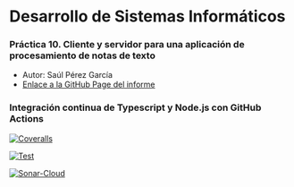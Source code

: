 # Desarrollo de Sistemas Informáticos
### Práctica 10. Cliente y servidor para una aplicación de procesamiento de notas de texto
* Autor: Saúl Pérez García
* [Enlace a la GitHub Page del informe](https://ull-esit-inf-dsi-2021.github.io/ull-esit-inf-dsi-20-21-prct10-async-sockets-ostream07/)

### Integración continua de Typescript y Node.js con GitHub Actions

[![Coveralls](https://github.com/ULL-ESIT-INF-DSI-2021/ull-esit-inf-dsi-20-21-prct10-async-sockets-ostream07/actions/workflows/coveralls.yml/badge.svg)](https://github.com/ULL-ESIT-INF-DSI-2021/ull-esit-inf-dsi-20-21-prct10-async-sockets-ostream07/actions/workflows/coveralls.yml)

[![Test](https://github.com/ULL-ESIT-INF-DSI-2021/ull-esit-inf-dsi-20-21-prct10-async-sockets-ostream07/actions/workflows/node.js.yml/badge.svg)](https://github.com/ULL-ESIT-INF-DSI-2021/ull-esit-inf-dsi-20-21-prct10-async-sockets-ostream07/actions/workflows/node.js.yml)

[![Sonar-Cloud](https://github.com/ULL-ESIT-INF-DSI-2021/ull-esit-inf-dsi-20-21-prct10-async-sockets-ostream07/actions/workflows/sonar-cloud.yml/badge.svg)](https://github.com/ULL-ESIT-INF-DSI-2021/ull-esit-inf-dsi-20-21-prct10-async-sockets-ostream07/actions/workflows/sonar-cloud.yml)